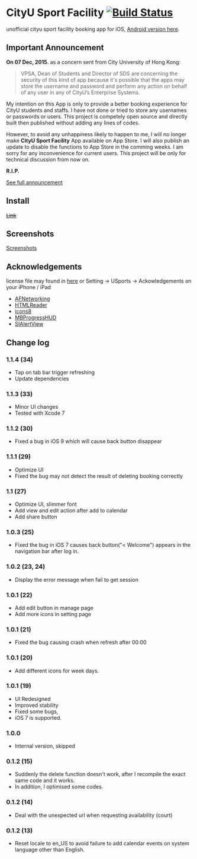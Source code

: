 # CityU Sport Facility [![Build Status](https://travis-ci.org/Aahung/cityu-sports.svg?branch=master)](https://travis-ci.org/Aahung/cityu-sports)
unofficial cityu sport facility booking app for iOS, [Android version here](https://github.com/Aahung/cityu-sports-android).

## Important Announcement

**On 07 Dec, 2015**. as a concern  sent from City University of Hong Kong:

> VPSA, Dean of Students and Director of SDS are concerning the security of
this kind of app because it's possible that the apps may store the username
and password and perform any action on behalf of any user in any of CityU’s
Enterprise Systems.

My intention on this App is only to provide a better booking experience for CityU students and staffs. I have not done or tried to store any usernames or passwords or users. This project is competely open source and directly built then published without adding any lines of codes. 

However, to avoid any unhappiness likely to happen to me, I will no longer make **CityU Sport Facility** App available on App Store. I will also publish an update to disable the functions to App Store in the comming weeks. 
I am sorry for any inconvenience for current users. This project will be only for technical discussion from now on. 

**R.I.P.**

[See full announcement](https://blog.xinhong.me/two-cityu-apps-took-down-from-app-store-liang-kuan-cityu-ying-yong-xia-jia-tong-zhi.html)

## Install
[<s>Link</s>]()

## Screenshots
[Screenshots](https://github.com/Aahung/cityu-sports/tree/master/screenshots)

## Acknowledgements
license file may found in [here](CityU-Sport-Facility/licenses) or Setting -> USports -> Ackowledgements on your iPhone / iPad

* [AFNetworking](https://github.com/AFNetworking/AFNetworking)
* [HTMLReader](https://github.com/nolanw/HTMLReader)
* [icons8](http://icons8.com)
* [MBProgressHUD](https://github.com/jdg/MBProgressHUD)
* [SIAlertView](https://github.com/Sumi-Interactive/SIAlertView)

## Change log

### 1.1.4 (34)
- Tap on tab bar trigger refreshing
- Update dependencies

### 1.1.3 (33)
- Minor UI changes
- Tested with Xcode 7

### 1.1.2 (30)
- Fixed a bug in iOS 9 which will cause back button disappear

### 1.1.1 (29)
- Optimize UI
- Fixed the bug may not detect the result of deleting booking correctly

### 1.1 (27)
- Optimize UI, slimmer font
- Add view and edit action after add to calendar
- Add share button

### 1.0.3 (25)
- Fixed the bug in iOS 7 causes back button("< Welcome") appears in the navigation bar after log in. 

### 1.0.2 (23, 24)
- Display the error message when fail to get session

### 1.0.1 (22)
- Add edit button in manage page
- Add more icons in setting page

### 1.0.1 (21) 
- Fixed the bug causing crash when refresh after 00:00

### 1.0.1 (20) 
- Add different icons for week days.

### 1.0.1 (19)
- UI Redesigned
- Improved stability
- Fixed some bugs,
- iOS 7 is supported.

### 1.0.0
- Internal version, skipped

### 0.1.2 (15) 
- Suddenly the delete function doesn't work, after I recompile the exact same code and it works. 
- In addition, I optimised some codes.

### 0.1.2 (14)
- Deal with the unexpected url when requesting availability (court)

### 0.1.2 (13)
- Reset locale to en_US to avoid failure to add calendar events on system language other than English.

